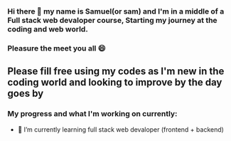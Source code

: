 ### Hi there 👋 my name is Samuel(or sam) and I'm in a middle of a Full stack web devaloper course, Starting my journey at the coding and web world.
### Pleasure the meet you all 😄 
## Please fill free using my codes as I'm new in the coding world and looking to improve by the day goes by

### My progress and what I'm working on currently: 
 - 🌱 I’m currently learning full stack web devaloper (frontend + backend)



